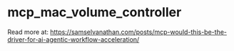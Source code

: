 # mcp_mac_volume_controller

Read more at: https://samselvanathan.com/posts/mcp-would-this-be-the-driver-for-ai-agentic-workflow-acceleration/